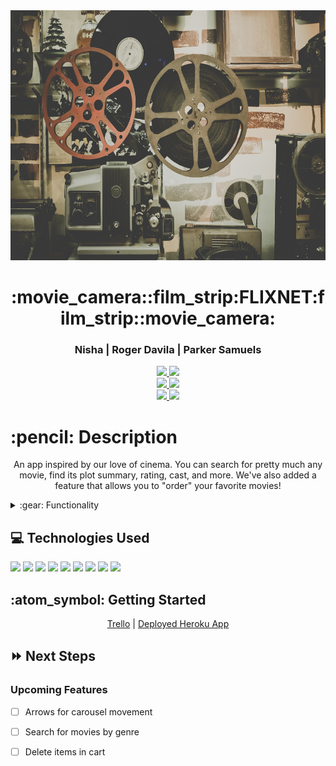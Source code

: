 
<link rel="images" href="images">
<div align="center">
   <img src="main_app/static/images/readMeBackground.jpg" width="800" height="400"/>
</div>

<div align="center">
  <h1>:movie_camera::film_strip:FLIXNET:film_strip::movie_camera:</h1>
  <h3>Nisha | Roger Davila | Parker Samuels</h3>
  <a href="https://github.com/nisha-yadav09/"_target="_blank">
    <img src="https://img.shields.io/badge/-Portfolio:_nisha.github.io-darkgreen?style=flat&logo=medium"/>
  </a>
  <a href="https://www.linkedin.com/in/nisha-yadav09/" target="_blank">
    <img src="https://img.shields.io/badge/-linkedin.com/in/Nisha-blue?style=flat&``logo=Linkedin&logoColor=white">
  </a>
  <br>
  <a href="https://github.com/roger-davila"_target="_blank">
    <img src="https://img.shields.io/badge/-Portfolio:_rogerdavila.io-darkgreen?style=flat&logo=medium"/>
  </a>
  <a href="https://www.linkedin.com/in/nisha-yadav09/" target="_blank">
    <img src="https://img.shields.io/badge/-linkedin.com/in/RogerDavila-blue?style=flat&``logo=Linkedin&logoColor=white">
  </a>
  <br>
  <a href="https://github.com/prkrsamuels7"_target="_blank">
    <img src="https://img.shields.io/badge/-Portfolio:_prkrsamuels.github.io-darkgreen?style=flat&logo=medium"/>
  </a>
  <a href="https://www.linkedin.com/in/parkersamuels/" target="_blank">
    <img src="https://img.shields.io/badge/-linkedin.com/in/ParkerSamuels-blue?style=flat&``logo=Linkedin&logoColor=white">
  </a> 
</div>


<h1>:pencil: Description</h1>
<p align="center" >An app inspired by our love of cinema. You can search for pretty much any movie, find its plot summary, rating, cast, and more. We've also added a feature that allows you to "order" your favorite movies!</p>

<details>
<summary>:gear: Functionality</summary>

  | Description | Screenshot(Mobile) |
  |------------ | ------------|
  | <h3 align="center">Landing Page</h3> | <img src="static/images/landingPage.png" width="700"/>
  | <h3 align="center">Search Results Page</h3> | <img src="static/images/searchResults.png" width="700"/>
  | <h3 align="center">Movie Detail 1/2</h3> | <img src="static/images/movieDetail1.png" width="700"/>
  | <h3 align="center">Movie Detail 2/2</h3> | <img src="static/images/movieDetail2.png" width="700"/>
  | <h3 align="center">Cart</h3> | <img src="static/images/cart.png" width="700">
  | <h3 align="center">Checkout</h3> | <img src="static/images/checkout.png" width="700"/>
  | <h3 align="center">Order History</h3> | <img src="static/images/orderHistory.png" width="700"/>
  | <h3 align="center">Profile Page</h3> | <img src="static/images/profilePage.png" width="700"/>
</details>

## :computer: Technologies Used
<img src="https://img.shields.io/badge/Python-FFD43B?style=for-the-badge&logo=python&logoColor=blue">
<img src="https://img.shields.io/badge/Django-092E20?style=for-the-badge&logo=django&logoColor=green">
<img src="https://img.shields.io/badge/PostgreSQL-316192?style=for-the-badge&logo=postgresql&logoColor=white">
<img src="https://img.shields.io/badge/HTML5-E34F26?style=for-the-badge&logo=html5&logoColor=white">
<img src="https://img.shields.io/badge/CSS3-1572B6?style=for-the-badge&logo=css3&logoColor=white">
<img src="https://img.shields.io/badge/Bootstrap-563D7C?style=for-the-badge&logo=bootstrap&logoColor=white">
<img src="https://img.shields.io/badge/Trello-0052CC?style=for-the-badge&logo=trello&logoColor=white">
<img src="https://img.shields.io/badge/Heroku-430098?style=for-the-badge&logo=heroku&logoColor=white">
<img src="https://img.shields.io/badge/GitHub-100000?style=for-the-badge&logo=github&logoColor=white">
 

<h2> :atom_symbol: Getting Started </h2>
<div align="center">
<a href="https://trello.com/b/Mrtug1qx/flixnet">Trello</a> |
<a href="https://flixnet-tbd.herokuapp.com/">Deployed Heroku App</a>
</div>

## :fast_forward: Next Steps   
### Upcoming Features

- [ ] Arrows for carousel movement 

- [ ] Search for movies by genre   

- [ ] Delete items in cart